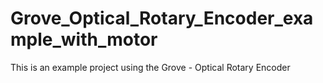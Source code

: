 # Grove_Optical_Rotary_Encoder_example_with_motor
This is an example project using the Grove - Optical Rotary Encoder
